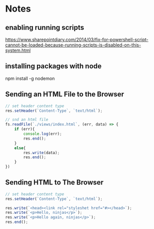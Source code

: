 # Notes

## enabling running scripts

<https://www.sharepointdiary.com/2014/03/fix-for-powershell-script-cannot-be-loaded-because-running-scripts-is-disabled-on-this-system.html>

## installing packages with node

npm install -g nodemon

## Sending an HTML File to the Browser

~~~ javascript
// set header content type
res.setHeader(`Content-Type`, `text/html`);

// snd an html file
fs.readFile(`./views/index.html`, (err, data) => {
    if (err){
        console.log(err);
        res.end();
    }
    else{
        res.write(data);
        res.end();
    }
})
~~~

## Sending HTML to The Browser

~~~ Javascript
// set header content type
res.setHeader(`Content-Type`, `text/html`);

res.write(`<head><link rel="styleshet href="#></head>`);
res.write(`<p>Hello, ninjas</p>`);
res.write(`<p>Hello again, ninjas</p>`);
res.end();
~~~
